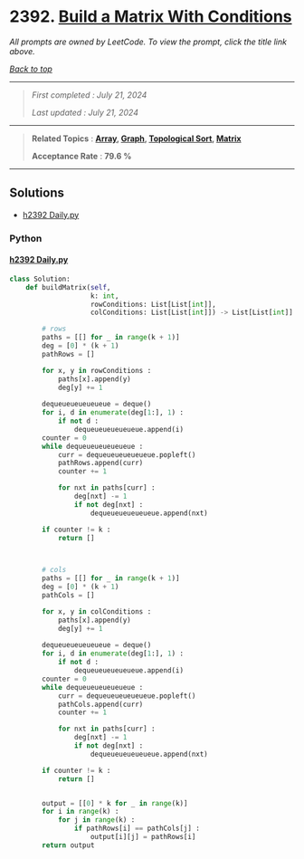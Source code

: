 # 2392. [Build a Matrix With Conditions](<https://leetcode.com/problems/build-a-matrix-with-conditions>)

*All prompts are owned by LeetCode. To view the prompt, click the title link above.*

*[Back to top](<../README.md>)*

------

> *First completed : July 21, 2024*
>
> *Last updated : July 21, 2024*

------

> **Related Topics** : **[Array](<by_topic/Array.md>), [Graph](<by_topic/Graph.md>), [Topological Sort](<by_topic/Topological Sort.md>), [Matrix](<by_topic/Matrix.md>)**
>
> **Acceptance Rate** : **79.6 %**

------

## Solutions

- [h2392 Daily.py](<../my-submissions/h2392 Daily.py>)
### Python
#### [h2392 Daily.py](<../my-submissions/h2392 Daily.py>)
```Python
class Solution:
    def buildMatrix(self, 
                    k: int, 
                    rowConditions: List[List[int]], 
                    colConditions: List[List[int]]) -> List[List[int]]:

        # rows
        paths = [[] for _ in range(k + 1)]
        deg = [0] * (k + 1)
        pathRows = []

        for x, y in rowConditions :
            paths[x].append(y)
            deg[y] += 1
        
        dequeueueueueueue = deque()
        for i, d in enumerate(deg[1:], 1) :
            if not d :
                dequeueueueueueue.append(i)
        counter = 0
        while dequeueueueueueue :
            curr = dequeueueueueueue.popleft()
            pathRows.append(curr)
            counter += 1

            for nxt in paths[curr] :
                deg[nxt] -= 1
                if not deg[nxt] :
                    dequeueueueueueue.append(nxt)

        if counter != k :
            return []



        # cols
        paths = [[] for _ in range(k + 1)]
        deg = [0] * (k + 1)
        pathCols = []

        for x, y in colConditions :
            paths[x].append(y)
            deg[y] += 1
        
        dequeueueueueueue = deque()
        for i, d in enumerate(deg[1:], 1) :
            if not d :
                dequeueueueueueue.append(i)
        counter = 0
        while dequeueueueueueue :
            curr = dequeueueueueueue.popleft()
            pathCols.append(curr)
            counter += 1

            for nxt in paths[curr] :
                deg[nxt] -= 1
                if not deg[nxt] :
                    dequeueueueueueue.append(nxt)

        if counter != k :
            return []


        output = [[0] * k for _ in range(k)]
        for i in range(k) :
            for j in range(k) :
                if pathRows[i] == pathCols[j] :
                    output[i][j] = pathRows[i]
        return output


```

